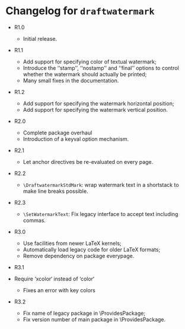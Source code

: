 # Changelog for `draftwatermark`

- R1.0

  - Initial release.

- R1.1

  - Add support for specifying color of textual watermark;
  - Introduce the ‘‘stamp’’, ‘‘nostamp’’ and ‘‘final’’ options to control
    whether the watermark should actually be printed;
  - Many small fixes in the documentation.
  
- R1.2
  - Add support for specifying the watermark horizontal position;
  - Add support for specifying the watermark vertical position.

- R2.0
  - Complete package overhaul
  - Introduction of a keyval option mechanism.

- R2.1
   - Let anchor directives be re-evaluated on every page.
   
- R2.2
  - `\DraftwatermarkStdMark`: wrap watermark text in a shortstack to
     make line breaks possible.
   
- R2.3
  - `\SetWatermarkText`: Fix legacy interface to accept text including commas.

- R3.0
  - Use facilities from newer LaTeX kernels;
  - Automatically load legacy code for older LaTeX formats;
  - Remove dependency on package everypage.

 - R3.1
  - Require ‘xcolor‘ instead of ‘color‘
    - Fixes an error with key colors 

- R3.2
  - Fix name of legacy package in \ProvidesPackage;
  - Fix version number of main package in \ProvidesPackage.
